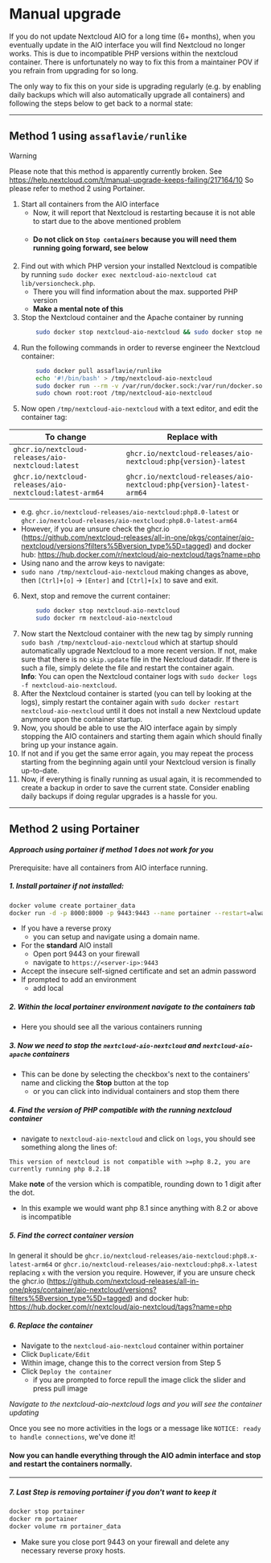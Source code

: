 # Manual upgrade

If you do not update Nextcloud AIO for a long time (6+ months), when you eventually update in the AIO interface you will find Nextcloud no longer works. This is due to incompatible PHP versions within the nextcloud container.
There is unfortunately no way to fix this from a maintainer POV if you refrain from upgrading for so long.

The only way to fix this on your side is upgrading regularly (e.g. by enabling daily backups which will also automatically upgrade all containers) and following the steps below to get back to a normal state:

---

## Method 1 using `assaflavie/runlike`

> [!Warning]
> Please note that this method is apparently currently broken. See https://help.nextcloud.com/t/manual-upgrade-keeps-failing/217164/10
> So please refer to method 2 using Portainer.

1. Start all containers from the AIO interface 
    - Now, it will report that Nextcloud is restarting because it is not able to start due to the above mentioned problem
    - #### Do **not** click on `Stop containers` because you will need them running going forward, see below
2. Find out with which PHP version your installed Nextcloud is compatible by running `sudo docker exec nextcloud-aio-nextcloud cat lib/versioncheck.php`. 
    - There you will find information about the max. supported PHP version
    - **Make a mental note of this**
3. Stop the Nextcloud container and the Apache container by running 
    ```bash
        sudo docker stop nextcloud-aio-nextcloud && sudo docker stop nextcloud-aio-apache
    ```
4. Run the following commands in order to reverse engineer the Nextcloud container:
    ```bash
        sudo docker pull assaflavie/runlike
        echo '#!/bin/bash' > /tmp/nextcloud-aio-nextcloud
        sudo docker run --rm -v /var/run/docker.sock:/var/run/docker.sock assaflavie/runlike -p nextcloud-aio-nextcloud >> /tmp/nextcloud-aio-nextcloud
        sudo chown root:root /tmp/nextcloud-aio-nextcloud
    ```
5. Now open `/tmp/nextcloud-aio-nextcloud` with a text editor, and edit the container tag:


| To change                              | Replace with                                        |
|----------------------------------------|-----------------------------------------------------|
| `ghcr.io/nextcloud-releases/aio-nextcloud:latest`       | `ghcr.io/nextcloud-releases/aio-nextcloud:php{version}-latest`       |
| `ghcr.io/nextcloud-releases/aio-nextcloud:latest-arm64` | `ghcr.io/nextcloud-releases/aio-nextcloud:php{version}-latest-arm64` |



 - e.g. `ghcr.io/nextcloud-releases/aio-nextcloud:php8.0-latest` or `ghcr.io/nextcloud-releases/aio-nextcloud:php8.0-latest-arm64`
 - However, if you are unsure check the ghcr.io (https://github.com/nextcloud-releases/all-in-one/pkgs/container/aio-nextcloud/versions?filters%5Bversion_type%5D=tagged) and docker hub: https://hub.docker.com/r/nextcloud/aio-nextcloud/tags?name=php
 - Using nano and the arrow keys to navigate:
  - `sudo nano /tmp/nextcloud-aio-nextcloud` making changes as above, then `[Ctrl]+[o]` -> `[Enter]` and `[Ctrl]+[x]` to save and exit.
6. Next, stop and remove the current container: 
    ```bash
        sudo docker stop nextcloud-aio-nextcloud
        sudo docker rm nextcloud-aio-nextcloud
    ```
7. Now start the Nextcloud container with the new tag by simply running `sudo bash /tmp/nextcloud-aio-nextcloud` which at startup should automatically upgrade Nextcloud to a more recent version. If not, make sure that there is no `skip.update` file in the Nextcloud datadir. If there is such a file, simply delete the file and restart the container again.<br>
**Info**: You can open the Nextcloud container logs with `sudo docker logs -f nextcloud-aio-nextcloud`.
8. After the Nextcloud container is started (you can tell by looking at the logs), simply restart the container again with `sudo docker restart nextcloud-aio-nextcloud` until it does not install a new Nextcloud update anymore upon the container startup.
9. Now, you should be able to use the AIO interface again by simply stopping the AIO containers and starting them again which should finally bring up your instance again.
10. If not and if you get the same error again, you may repeat the process starting from the beginning again until your Nextcloud version is finally up-to-date.
11. Now, if everything is finally running as usual again, it is recommended to create a backup in order to save the current state. Consider enabling daily backups if doing regular upgrades is a hassle for you. 

---

## Method 2 using Portainer
#### *Approach using portainer if method 1 does not work for you*

Prerequisite: have all containers from AIO interface running.

##### 1. Install portainer if not installed:
```bash
docker volume create portainer_data
docker run -d -p 8000:8000 -p 9443:9443 --name portainer --restart=always -v /var/run/docker.sock:/var/run/docker.sock -v portainer_data:/data portainer/portainer-ce:latest
```
- If you have a reverse proxy
    - you can setup and navigate using a domain name.
- For the **standard** AIO install
    - Open port 9443 on your firewall
    - navigate to `https://<server-ip>:9443`
- Accept the insecure self-signed certificate and set an admin password
- If prompted to add an environment
    - add local

##### 2. Within the local portainer environment navigate to the **containers** tab 
- Here you should see all the various containers running

##### 3. Now we need to stop the `nextcloud-aio-nextcloud` and `nextcloud-aio-apache` containers

-  This can be done by selecting the checkbox's next to the containers' name and clicking the **Stop** button at the top
    - or you can click into individual containers and stop them there

##### 4. Find the version of PHP compatible with the running nextcloud container
- navigate to ```nextcloud-aio-nextcloud``` and click on ```logs```, you should see something along the lines of:
```logs
This version of nextcloud is not compatible with >=php 8.2, you are currently running php 8.2.18
```
Make **note** of the version which is compatible, rounding down to 1 digit after the dot. 
 - In this example we would want php 8.1 since anything with 8.2 or above is incompatible

##### 5. Find the correct container version
In general it should be ```ghcr.io/nextcloud-releases/aio-nextcloud:php8.x-latest-arm64``` or `ghcr.io/nextcloud-releases/aio-nextcloud:php8.x-latest` replacing `x` with the version you require.
However, if you are unsure check the ghcr.io (https://github.com/nextcloud-releases/all-in-one/pkgs/container/aio-nextcloud/versions?filters%5Bversion_type%5D=tagged) and docker hub: https://hub.docker.com/r/nextcloud/aio-nextcloud/tags?name=php

##### 6. Replace the container
- Navigate to the ```nextcloud-aio-nextcloud``` container within portainer
- Click ```Duplicate/Edit```
- Within image, change this to the correct version from Step 5
- Click ```Deploy the container```
    - if you are prompted to force repull the image click the slider and press pull image

*Navigate to the nextcloud-aio-nextcloud logs and you will see the container updating*

Once you see no more activities in the logs or a message like ```NOTICE: ready to handle connections```, we've done it!

#### Now you can handle everything through the AIO admin interface and stop and restart the containers normally.

---

##### 7. Last Step is removing portainer if you don't want to keep it

```bash
docker stop portainer
docker rm portainer
docker volume rm portainer_data
```
- Make sure you close port 9443 on your firewall and delete any necessary reverse proxy hosts.
